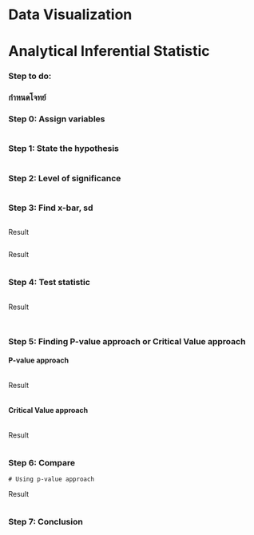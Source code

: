 # Data Visualization

# Analytical Inferential Statistic
### Step to do:

### กำหนดโจทย์



### Step 0: Assign variables

```

```

### Step 1: State the hypothesis

```

```

### Step 2: Level of significance

```

```

### Step 3: Find x-bar, sd

```

```

Result

```

```

Result
```

```
### Step 4: Test statistic

```

```
Result
```
  
```

### Step 5: Finding P-value approach or Critical Value approach
#### P-value approach

```

```
Result
```

```
#### Critical Value approach
```

```
Result
```

```

### Step 6: Compare

```
# Using p-value approach

```
Result
```

```


### Step 7: Conclusion
